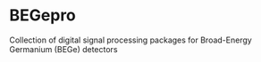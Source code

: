 # BEGepro
Collection of digital signal processing packages for Broad-Energy Germanium (BEGe) detectors
